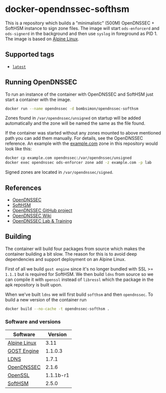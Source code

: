 # docker-opendnssec-softhsm

This is a repository which builds a "minimalistic" (500M) OpenDNSSEC + SoftHSM instance
to sign zone files. The image will start `ods-enforcerd` and `ods-signerd` in
the background and then use `syslog` in foreground as PID 1. The image is based on [Alpine Linux].

## Supported tags

* [`latest`]

## Running OpenDNSSEC

To run an instance of the container with OpenDNSSEC and SoftHSM just start a
container with the image.

```sh
docker run --name opendnssec -d bombsimon/opendnssec-softhsm
```

Zones found in `/var/opendnssec/unsigned` on startup will be added automatically
and the zone will be named the same as the file found.

If the container was started without any zones mounted to above mentioned path
you can add them manually. For details, see the OpenDNSSEC reference. An example
with the [example.com] zone in this repository would look like this:

```sh
docker cp example.com opendnssec:/var/opendnssec/unsigned
docker exec opendnssec ods-enforcer zone add -z example.com -p lab
```

Signed zones are located in `/var/opendnssec/signed`.

## References

* [OpenDNSSEC]
* [SoftHSM]
* [OpenDNSSEC GitHub project]
* [OpenDNSSEC Wiki]
* [OpenDNSSEC Lab & Training]

## Building

The container will build four packages from source which makes the container
building a bit slow. The reason for this is to avoid deep dependencies and
support deployment on an Alpine Linux.

First of all we build `gost engine` since it's no longer bundled with SSL >=
`1.1.1` but is required for SoftHSM. We then build `ldns` from source so we can
compile it with `openssl` instead of `libressl` which the package in the apk
repository is built upon.

When we've built `ldns` we will first build `softhsm` and then `opendnssec`. To
build a new version of the container run

```sh
docker build --no-cache -t opendnssec-softhsm .
```

### Software and versions

| Software       | Version        |
| -------------- | -------------- |
| [Alpine Linux] | 3.11           |
| [GOST Engine]  | 1.1.0.3        |
| [LDNS]         | 1.7.1          |
| [OpenDNSSEC]   | 2.1.6          |
| [OpenSSL]      | 1.1.1b-r1      |
| [SoftHSM]      | 2.5.0          |

  [`latest`]: https://github.com/bombsimon/docker-opendnssec-softhsm/blob/master/Dockerfile
  [Alpine Linux]: https://alpinelinux.org/
  [GOST engine]: https://github.com/gost-engine/engine
  [LDNS]: https://www.nlnetlabs.nl/projects/ldns/about/
  [OpenDNSSEC GitHub project]: https://github.com/opendnssec
  [OpenDNSSEC Lab & Training]: https://github.com/opendnssec/odslab
  [OpenDNSSEC Wiki]: https://wiki.opendnssec.org/display/DOCS20
  [OpenDNSSEC]: https://www.opendnssec.org/
  [OpenSSL]: https://pkgs.alpinelinux.org/package/v3.9/main/x86/openssl-dev
  [SoftHSM]: https://www.opendnssec.org/softhsm/
  [example.com]: example.com
